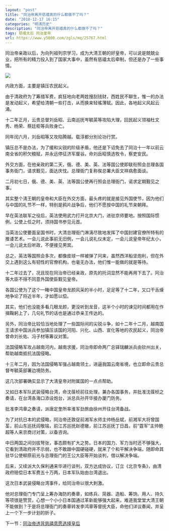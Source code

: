 ```yaml
---
layout: "post"
title: "同治帝离开慈禧真的什么都做不了吗？"
date: "2018-12-17 16:15"
categories: "明清历史"
description: "同治帝离开慈禧真的什么都做不了吗？"
tags: 慈禧太后 同治皇帝
url: https://www.y5000.com/zgls/mq/25767.html
---
```






同治帝亲政以后，为向列祖列宗学习，成为大清王朝的好皇帝，可以说是兢兢业业，把所有的精力投入到了国家大事中，虽然有慈禧太后牵制，但还是办了一些事情。

![](https://img.y5000.com/uploads/allimg/170926/13-1F9261JK53I.jpg)

内政方面，主要是镇压农民起义。

由于清政府为了筹措军费，疯狂地向老两姓搜刮钱财，西姓民不聊生，惟一的办法是发动起义，希望给清朝一些打击，从而换来轻徭薄赋。因此，各地起义风起云涌。

十二年正月，云贵总督刘岳昭、云南巡抚岑毓英等攻陷大理，回民起义领袖杜文秀、杨荣、蔡廷柜等兵败身亡。

同年闰六月，刘岳昭等又攻陷腾越。载淳都分別论功行赏。

镇压总不是办法，为了缓和尖锐的阶级矛盾，他还是下诏免去了同治十一年以前云南全省的积欠粮赋，并永远停征济军厘谷。命刘岳昭慎选牧令，察吏安民。

外交方面，在他亲政的第二天，俄、德、美、英、法等国公使即联衔照会总理各国事务衙门，请求觐见，面达庆忱。总理衙门复称俟总署大臣文祥病愈面谈。

二月初七日，俄、德、美、英、法等国公使再行照会总理衙门，诺求定期觐见之事。

其实整个淸王朝的皇帝和大臣在外交方面，最头疼的就是接见外国使节，因为他们与中国的礼节不一样，特别是鸦片战争后，他们不愿按中国的礼节来朝拜。

早在英法联军之役后，英法使用武力打开北京大门，进驻京师要地。按照国际惯例，公使上任之时，须持国书参见元首。

当英法公使要面呈国书时，大清总理衙门淋漓尽致地发挥了中国封建官僚所特有的推诿艺术。一会儿说此事前无旧例，一会儿说礼仪未定，一会儿说皇帝年纪太小，一会儿说太后听政，不便接见男宾。

总之，英法等国照会多次，都像皮球一样被弹了冋来，虽然西洋船坚炮利，但在外交上遇到这么有韧性的官僚机构，也毫无办法，他们惟一能做的就是等待。

十二年过去了，况且现在同治帝已经亲政，原先的托词显然不能再用下去了。冋治等大臣不得不同意外国使臣觐见皇帝。

各国公使为了这个一睹中国皇帝龙颜风采的半小时，足足等了十二年，又口干舌燥地争论了将近半年，才如愿以偿。

其实，他们也没能多看几眼龙颜，更没听到龙音，这半个小时的谏见时间都用在作揖鞠躬上了，几句礼节的话也是通过恭亲王传达的。

另外，同治帝比较恰当地处理了一些国际间的尖锐斗争，如十二年十二月，越南国王请求中国派兵参加镇压该国的河阳、兴化、山西、宣化等地的农民起义，同治帝曾命刘长佑、冯子材等筹议对策。

法国侵略军攻占越南河内，越南求援，同治帝即命两广总铎瑞麟派兵由钦州出关，帮助越南抵抗法国侵略。

十三年二月，因为法国侵略军强占越南领土，进逼我国云南省境，也立即命云贵总督岑毓英部署边境防务。

这几次部署确实显示了大淸皇帝对附属国的一点点帮助。

又如日本军队武装侵略台湾，命沈葆桢前往处理，兼办各国事务，并批准沈葆桢之奏请，在台湾各海口添设炮台，派总兵孙开华接办厦门防务。

批准李鸿章之奏请，派唐定奎所率淮军劲旅由徐州开往台湾备战。

为了对抗日本的武侵略，同治帝还敦促前湘军水师主帅杨岳斌，前湘军大将曾国荃，前山东巡抚阎敬铭，前江苏巡抚赵德辙，前江苏巡抚丁日昌，前“霆军”主帅鲍超等人来京商讨对策，以备咨询。

中日两国之间剑拔弩张，事态颇有扩大之势。日本的国力、军力当时还不够强大，它看到清政府并不示弱，也不敢跟中国硬碰硬，就来了个和平解决争端，随即命其驻华公使柳原前光与总理衙门的王公大臣等开始谈判，借以解决争端。

后来，又续派大久保利通来华进行谈判，双方达成协议，订立《北京专条》，由清政府赔偿日本军费五十万两，日本军队始由台湾退出。

这次日本武装侵略台湾事件，给同治帝以很大刺激。

他对总理衙门专门呈上筹办海防的奏章，如练兵、简器、造船、筹饷、用人、持久等项很是赞赏，心想一个小小日本国通过革新能够强大起来，难道我堂堂大清王朝不能做到？于是将总理衙门的奏章转发李鸿章等督抚大臣，命他们详议奏闻，并呈上一个下一步计划的折子。

下一节：[同治帝违背慈禧意愿选择皇后](https://www.y5000.com/zgls/mq/25773.html)
